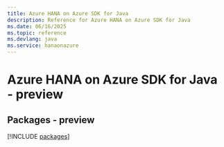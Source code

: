 ```yaml
---
title: Azure HANA on Azure SDK for Java
description: Reference for Azure HANA on Azure SDK for Java
ms.date: 06/16/2025
ms.topic: reference
ms.devlang: java
ms.service: hanaonazure
---
```

# Azure HANA on Azure SDK for Java - preview
## Packages - preview
[!INCLUDE [packages](hana-on-azure-index.md)]